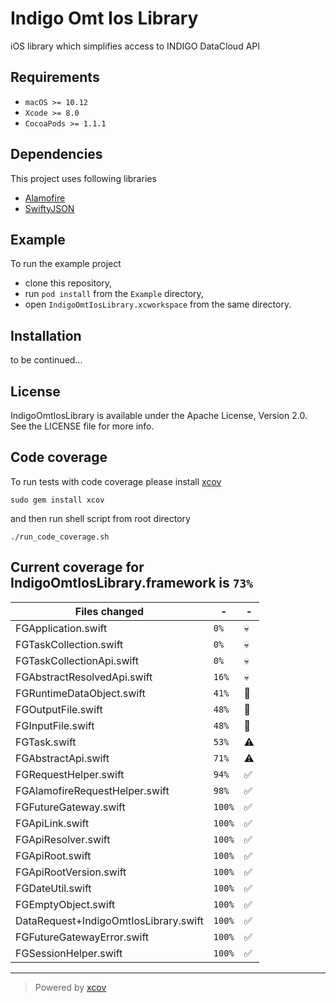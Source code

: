 
# Indigo Omt Ios Library

iOS library which simplifies access to INDIGO DataCloud API

## Requirements

- `macOS >= 10.12`
- `Xcode >= 8.0`
- `CocoaPods >= 1.1.1`

## Dependencies

This project uses following libraries
- [Alamofire](https://github.com/Alamofire/Alamofire)
- [SwiftyJSON](https://github.com/SwiftyJSON/SwiftyJSON)

## Example

To run the example project
- clone this repository,
- run `pod install` from the `Example` directory,
- open `IndigoOmtIosLibrary.xcworkspace` from the same directory.

## Installation

to be continued...

<!---
 ## Installation
 
 Indigo Omt Ios Library is available through [CocoaPods](http://cocoapods.org). To install it, simply add the following line to your Podfile:
 
 ```ruby
 pod 'IndigoOmtIosLibrary'
 ```
 --->

## License

IndigoOmtIosLibrary is available under the Apache License, Version 2.0. See the LICENSE file for more info.

## Code coverage

To run tests with code coverage please install [xcov](https://github.com/nakiostudio/xcov)

```
sudo gem install xcov
```

and then run shell script from root directory

```
./run_code_coverage.sh
```

## Current coverage for IndigoOmtIosLibrary.framework is `73%`
Files changed | - | - 
--- | --- | ---
FGApplication.swift | `0%` | :skull:
FGTaskCollection.swift | `0%` | :skull:
FGTaskCollectionApi.swift | `0%` | :skull:
FGAbstractResolvedApi.swift | `16%` | :skull:
FGRuntimeDataObject.swift | `41%` | :no_entry_sign:
FGOutputFile.swift | `48%` | :no_entry_sign:
FGInputFile.swift | `48%` | :no_entry_sign:
FGTask.swift | `53%` | :warning:
FGAbstractApi.swift | `71%` | :warning:
FGRequestHelper.swift | `94%` | :white_check_mark:
FGAlamofireRequestHelper.swift | `98%` | :white_check_mark:
FGFutureGateway.swift | `100%` | :white_check_mark:
FGApiLink.swift | `100%` | :white_check_mark:
FGApiResolver.swift | `100%` | :white_check_mark:
FGApiRoot.swift | `100%` | :white_check_mark:
FGApiRootVersion.swift | `100%` | :white_check_mark:
FGDateUtil.swift | `100%` | :white_check_mark:
FGEmptyObject.swift | `100%` | :white_check_mark:
DataRequest+IndigoOmtIosLibrary.swift | `100%` | :white_check_mark:
FGFutureGatewayError.swift | `100%` | :white_check_mark:
FGSessionHelper.swift | `100%` | :white_check_mark:

---

> Powered by [xcov](https://github.com/nakiostudio/xcov)

